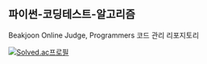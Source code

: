 ## 파이썬-코딩테스트-알고리즘 
Beakjoon Online Judge, Programmers 코드 관리 리포지토리

[![Solved.ac프로필](http://mazassumnida.wtf/api/v2/generate_badge?boj=0styycp)](https://solved.ac/0styycp)
